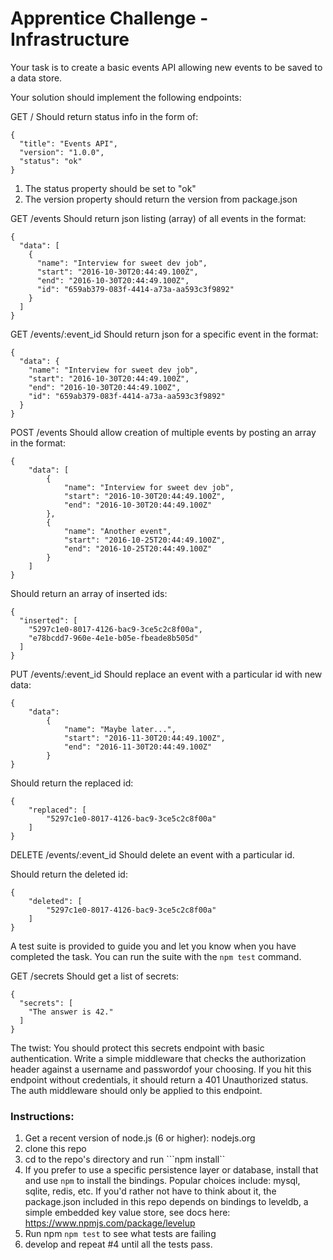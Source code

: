 # Apprentice Challenge - Infrastructure

Your task is to create a basic events API allowing new events to be saved to a data store.

Your solution should implement the following endpoints:

GET /
Should return status info in the form of:
```
{
  "title": "Events API",
  "version": "1.0.0",
  "status": "ok"
}
```
1. The status property should be set to "ok"
2. The version property should return the version from package.json

GET /events
Should return json listing (array) of all events in the format:
```
{
  "data": [
    {
      "name": "Interview for sweet dev job",
      "start": "2016-10-30T20:44:49.100Z",
      "end": "2016-10-30T20:44:49.100Z",
      "id": "659ab379-083f-4414-a73a-aa593c3f9892"
    }
  ]
}
```

GET /events/:event_id
Should return json for a specific event in the format:
```
{
  "data": {
    "name": "Interview for sweet dev job",
    "start": "2016-10-30T20:44:49.100Z",
    "end": "2016-10-30T20:44:49.100Z",
    "id": "659ab379-083f-4414-a73a-aa593c3f9892"
  }
}
```

POST /events
Should allow creation of multiple events by posting an array in the format:
```
{
    "data": [
        {
            "name": "Interview for sweet dev job",
            "start": "2016-10-30T20:44:49.100Z",
            "end": "2016-10-30T20:44:49.100Z"
		},
		{
            "name": "Another event",
            "start": "2016-10-25T20:44:49.100Z",
            "end": "2016-10-25T20:44:49.100Z"
		}
    ]
}
```
Should return an array of inserted ids:
```
{
  "inserted": [
    "5297c1e0-8017-4126-bac9-3ce5c2c8f00a",
    "e78bcdd7-960e-4e1e-b05e-fbeade8b505d"
  ]
}
```

PUT /events/:event_id
Should replace an event with a particular id with new data:
```
{
    "data":
        {
            "name": "Maybe later...",
            "start": "2016-11-30T20:44:49.100Z",
            "end": "2016-11-30T20:44:49.100Z"
		}
}
```
Should return the replaced id:
```
{
	"replaced": [
		"5297c1e0-8017-4126-bac9-3ce5c2c8f00a"
	]
}
```

DELETE /events/:event_id
Should delete an event with a particular id.

Should return the deleted id:
```
{
	"deleted": [
		"5297c1e0-8017-4126-bac9-3ce5c2c8f00a"
	]
}
```

A test suite is provided to guide you and let you know when you have completed the task. You can run
the suite with the ```npm test``` command.

GET /secrets
Should get a list of secrets:
```
{
  "secrets": [
    "The answer is 42."
  ]
}
```
The twist:  You should protect this secrets endpoint with basic authentication. Write a simple middleware that
checks the authorization header against a username and passwordof your choosing.  If you hit this endpoint
without credentials, it should return a 401 Unauthorized status. The auth middleware should only be 
applied to this endpoint.

### Instructions:

1. Get a recent version of node.js (6 or higher): nodejs.org
2. clone this repo
3. cd to the repo's directory and run ```npm install``
3. If you prefer to use a specific persistence layer or database, install that and use ```npm``` to 
install the bindings. Popular choices include: mysql, sqlite, redis, etc. If you'd rather not
have to think about it, the package.json included in this repo depends on bindings to leveldb, a simple
embedded key value store, see docs here: https://www.npmjs.com/package/levelup
4. Run npm ```npm test``` to see what tests are failing
5. develop and repeat #4 until all the tests pass.

